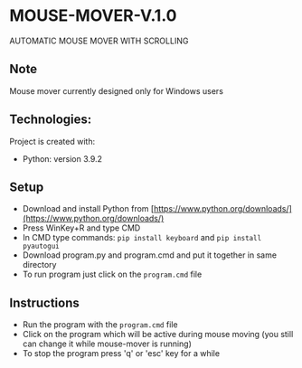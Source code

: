 # MOUSE-MOVER-V.1.0
AUTOMATIC MOUSE MOVER WITH SCROLLING
## Note
Mouse mover currently designed only for Windows users
## Technologies:
Project is created with:
* Python: version 3.9.2
## Setup
* Download and install Python from [https://www.python.org/downloads/](https://www.python.org/downloads/)
* Press WinKey+R and type CMD
* In CMD type commands: `pip install keyboard` and `pip install pyautogui`
* Download program.py and program.cmd and put it together in same directory
* To run program just click on the `program.cmd` file
## Instructions
* Run the program with the `program.cmd` file
* Click on the program which will be active during mouse moving (you still can change it while mouse-mover is running)
* To stop the program press 'q' or 'esc' key for a while
